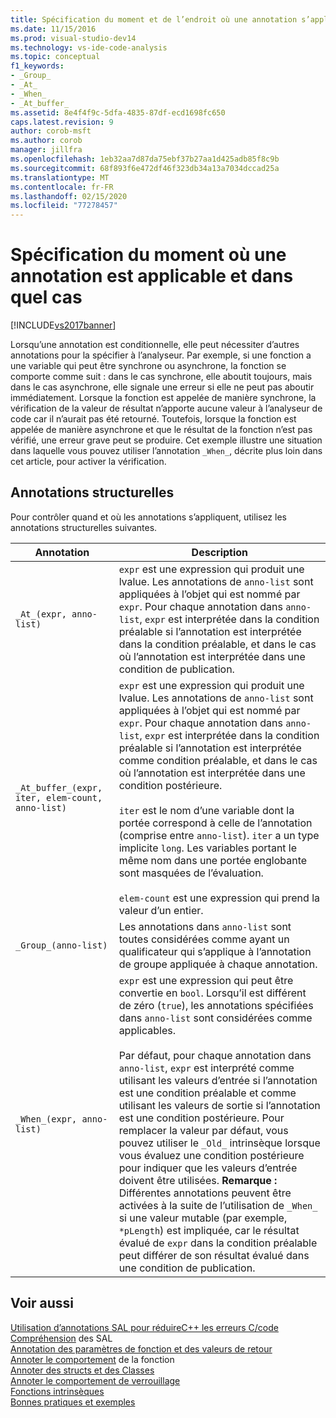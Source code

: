 ```yaml
---
title: Spécification du moment et de l’endroit où une annotation s’applique | Microsoft Docs
ms.date: 11/15/2016
ms.prod: visual-studio-dev14
ms.technology: vs-ide-code-analysis
ms.topic: conceptual
f1_keywords:
- _Group_
- _At_
- _When_
- _At_buffer_
ms.assetid: 8e4f4f9c-5dfa-4835-87df-ecd1698fc650
caps.latest.revision: 9
author: corob-msft
ms.author: corob
manager: jillfra
ms.openlocfilehash: 1eb32aa7d87da75ebf37b27aa1d425adb85f8c9b
ms.sourcegitcommit: 68f893f6e472df46f323db34a13a7034dccad25a
ms.translationtype: MT
ms.contentlocale: fr-FR
ms.lasthandoff: 02/15/2020
ms.locfileid: "77278457"
---
```

# <a name="specifying-when-and-where-an-annotation-applies"></a>Spécification du moment où une annotation est applicable et dans quel cas
[!INCLUDE[vs2017banner](../includes/vs2017banner.md)]

Lorsqu’une annotation est conditionnelle, elle peut nécessiter d’autres annotations pour la spécifier à l’analyseur.  Par exemple, si une fonction a une variable qui peut être synchrone ou asynchrone, la fonction se comporte comme suit : dans le cas synchrone, elle aboutit toujours, mais dans le cas asynchrone, elle signale une erreur si elle ne peut pas aboutir immédiatement. Lorsque la fonction est appelée de manière synchrone, la vérification de la valeur de résultat n’apporte aucune valeur à l’analyseur de code car il n’aurait pas été retourné.  Toutefois, lorsque la fonction est appelée de manière asynchrone et que le résultat de la fonction n’est pas vérifié, une erreur grave peut se produire. Cet exemple illustre une situation dans laquelle vous pouvez utiliser l’annotation `_When_`, décrite plus loin dans cet article, pour activer la vérification.  
  
## <a name="structural-annotations"></a>Annotations structurelles  
 Pour contrôler quand et où les annotations s’appliquent, utilisez les annotations structurelles suivantes.  
  
|Annotation|Description|  
|----------------|-----------------|  
|`_At_(expr, anno-list)`|`expr` est une expression qui produit une lvalue. Les annotations de `anno-list` sont appliquées à l’objet qui est nommé par `expr`. Pour chaque annotation dans `anno-list`, `expr` est interprétée dans la condition préalable si l’annotation est interprétée dans la condition préalable, et dans le cas où l’annotation est interprétée dans une condition de publication.|  
|`_At_buffer_(expr, iter, elem-count, anno-list)`|`expr` est une expression qui produit une lvalue. Les annotations de `anno-list` sont appliquées à l’objet qui est nommé par `expr`. Pour chaque annotation dans `anno-list`, `expr` est interprétée dans la condition préalable si l’annotation est interprétée comme condition préalable, et dans le cas où l’annotation est interprétée dans une condition postérieure.<br /><br /> `iter` est le nom d’une variable dont la portée correspond à celle de l’annotation (comprise entre `anno-list`). `iter` a un type implicite `long`. Les variables portant le même nom dans une portée englobante sont masquées de l’évaluation.<br /><br /> `elem-count` est une expression qui prend la valeur d’un entier.|  
|`_Group_(anno-list)`|Les annotations dans `anno-list` sont toutes considérées comme ayant un qualificateur qui s’applique à l’annotation de groupe appliquée à chaque annotation.|  
|`_When_(expr, anno-list)`|`expr` est une expression qui peut être convertie en `bool`. Lorsqu’il est différent de zéro (`true`), les annotations spécifiées dans `anno-list` sont considérées comme applicables.<br /><br /> Par défaut, pour chaque annotation dans `anno-list`, `expr` est interprété comme utilisant les valeurs d’entrée si l’annotation est une condition préalable et comme utilisant les valeurs de sortie si l’annotation est une condition postérieure. Pour remplacer la valeur par défaut, vous pouvez utiliser le `_Old_` intrinsèque lorsque vous évaluez une condition postérieure pour indiquer que les valeurs d’entrée doivent être utilisées. **Remarque :**  Différentes annotations peuvent être activées à la suite de l’utilisation de `_When_` si une valeur mutable (par exemple, `*pLength`) est impliquée, car le résultat évalué de `expr` dans la condition préalable peut différer de son résultat évalué dans une condition de publication.|  
  
## <a name="see-also"></a>Voir aussi  
 [Utilisation d’annotations SAL pour réduireC++ les erreurs C/code](../code-quality/using-sal-annotations-to-reduce-c-cpp-code-defects.md)   
 [Compréhension](../code-quality/understanding-sal.md) des  SAL  
 [Annotation des paramètres de fonction et des valeurs de retour](../code-quality/annotating-function-parameters-and-return-values.md)   
 [Annoter le comportement](../code-quality/annotating-function-behavior.md) de la fonction   
 [Annoter des structs et des Classes](../code-quality/annotating-structs-and-classes.md)   
 [Annoter le comportement de verrouillage](../code-quality/annotating-locking-behavior.md)   
 [Fonctions intrinsèques](../code-quality/intrinsic-functions.md)   
 [Bonnes pratiques et exemples](../code-quality/best-practices-and-examples-sal.md)
